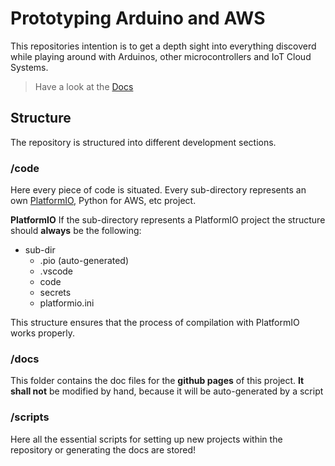 # Prototyping Arduino and AWS
This repositories intention is to get a depth sight into everything discoverd while playing around with Arduinos, other microcontrollers and IoT Cloud Systems.

> Have a look at the [Docs](https://ece-iot.github.io/Prototyping/)

## Structure 

The repository is structured into different development sections.

### /code

Here every piece of code is situated. Every sub-directory represents an own [PlatformIO](https://platformio.org), Python for AWS, etc project. 

**PlatformIO**
If the sub-directory represents a PlatformIO project the structure should **always** be the following:

- sub-dir
  - .pio (auto-generated)
  - .vscode
  - code 
  - secrets
  - platformio.ini

This structure ensures that the process of compilation with PlatformIO works properly.

### /docs

This folder contains the doc files for the **github pages** of this project. **It shall not** be modified by hand, because it will be auto-generated by a script

### /scripts

Here all the essential scripts for setting up new projects within the repository or generating the docs are stored!

